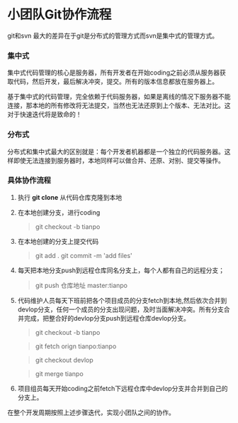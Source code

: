 # 小团队Git协作流程

git和svn 最大的差异在于git是分布式的管理方式而svn是集中式的管理方式。

### 集中式

集中式代码管理的核心是服务器，所有开发者在开始coding之前必须从服务器获取代码，然后开发，最后解决冲突，提交。所有的版本信息都放在服务器上。

基于集中式的代码管理，完全依赖于代码服务器，如果是离线的情况下服务器不能连接，那本地的所有修改将无法提交，当然也无法还原到上个版本、无法对比。这对于快速迭代将是致命的！

### 分布式

分布式和集中式最大的区别就是：每个开发者机器都是一个独立的代码服务器。这样即使无法连接到服务器时，本地同样可以做合并、还原、对别、提交等操作。

### 具体协作流程

1. 执行 **git clone** 从代码仓库克隆到本地

2. 在本地创建分支，进行coding
	
	> git checkout -b tianpo
	
3. 在本地创建的分支上提交代码
	
	> git add .
	> git commit -m 'add files'
	
4. 每天把本地分支push到远程仓库同名分支上，每个人都有自己的远程分支；
	
	> git push 仓库地址 master:tianpo
	
5. 代码维护人员每天下班前把各个项目成员的分支fetch到本地,然后依次合并到devlop分支，任何一个成员的分支出现问题，及时当面解决冲突。所有分支合并完成，把整合好的devlop分支push到远程仓库devlop分支。

	> git checkout -b tianpo
	
	> git fetch orign tianpo:tianpo
	
	> git checkout devlop
	
	> git merge tianpo	

6. 项目组员每天开始coding之前fetch下远程仓库中devlop分支并合并到自己的分支上。


在整个开发周期按照上述步骤迭代，实现小团队之间的协作。